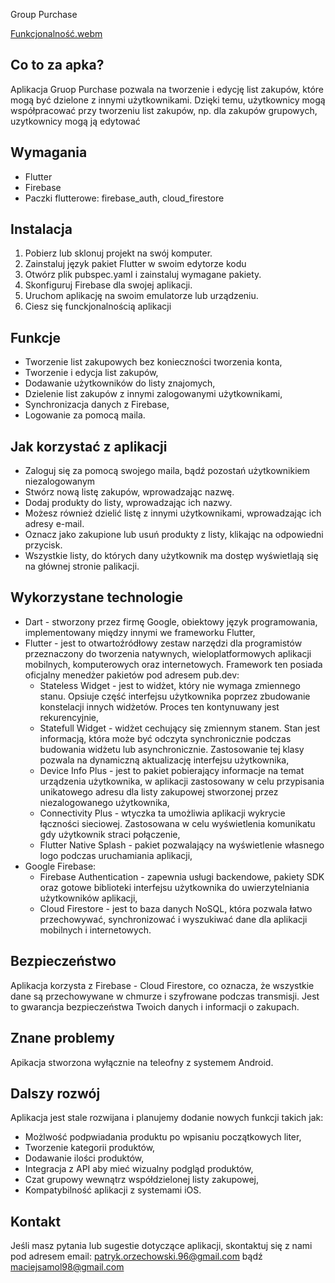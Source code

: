 Group Purchase

 [Funkcjonalność.webm](https://user-images.githubusercontent.com/105966932/214914551-ed69c167-542a-4bc2-829a-a142c3fec4c1.webm)


## Co to za apka?
Aplikacja Gruop Purchase pozwala na tworzenie i edycję list zakupów, które mogą być dzielone z innymi użytkownikami. Dzięki temu, użytkownicy mogą współpracować przy tworzeniu list zakupów, np. dla zakupów grupowych, uzytkownicy mogą ją edytować

## Wymagania
* Flutter
* Firebase
* Paczki flutterowe: firebase_auth, cloud_firestore

## Instalacja
1. Pobierz lub sklonuj projekt na swój komputer.
2. Zainstaluj język pakiet Flutter w swoim edytorze kodu
3. Otwórz plik pubspec.yaml i zainstaluj wymagane pakiety.
4. Skonfiguruj Firebase dla swojej aplikacji.
5. Uruchom aplikację na swoim emulatorze lub urządzeniu.
6. Ciesz się funckjonalnością aplikacji

## Funkcje
* Tworzenie list zakupowych bez konieczności tworzenia konta,
* Tworzenie i edycja list zakupów,
* Dodawanie użytkowników do listy znajomych,
* Dzielenie list zakupów z innymi zalogowanymi użytkownikami,
* Synchronizacja danych z Firebase,
* Logowanie za pomocą maila.

## Jak korzystać z aplikacji
* Zaloguj się za pomocą swojego maila, bądź pozostań użytkownikiem niezalogowanym
* Stwórz nową listę zakupów, wprowadzając nazwę.
* Dodaj produkty do listy, wprowadzając ich nazwy.
* Możesz również dzielić listę z innymi użytkownikami, wprowadzając ich adresy e-mail.
* Oznacz jako zakupione lub usuń produkty z listy, klikając na odpowiedni przycisk.
* Wszystkie listy, do których dany użytkownik ma dostęp wyświetlają się na głównej stronie palikacji.

## Wykorzystane technologie
* Dart - stworzony przez firmę Google, obiektowy język programowania, implementowany między innymi we frameworku Flutter,
* Flutter - jest to otwartoźródłowy zestaw narzędzi dla programistów przeznaczony do tworzenia natywnych, wieloplatformowych aplikacji mobilnych, komputerowych oraz internetowych. Framework ten posiada oficjalny menedżer pakietów pod adresem pub.dev:
  - Stateless Widget - jest to widżet, który nie wymaga zmiennego stanu. Opsiuje część interfejsu użytkownika poprzez zbudowanie konstelacji innych widżetów. Proces ten kontynuwany jest rekurencyjnie,
  - Statefull Widget - widżet cechujący się zmiennym stanem. Stan jest informacją, która może być odczyta synchronicznie podczas budowania widżetu lub asynchronicznie. Zastosowanie tej klasy pozwala na dynamiczną aktualizację interfejsu użytkownika,
  - Device Info Plus - jest to pakiet pobierający informacje na temat urządzenia użytkownika, w aplikacji zastosowany w celu przypisania unikatowego adresu dla listy zakupowej stworzonej przez niezalogowanego użytkownika,
  - Connectivity Plus - wtyczka ta umożliwia aplikacji wykrycie łączności sieciowej. Zastosowana w celu wyświetlenia komunikatu gdy użytkownik straci połączenie,
  - Flutter Native Splash - pakiet pozwalający na wyświetlenie własnego logo podczas uruchamiania aplikacji,
* Google Firebase:
  - Firebase Authentication - zapewnia usługi backendowe, pakiety SDK oraz gotowe biblioteki interfejsu użytkownika do uwierzytelniania użytkowników aplikacji,
  - Cloud Firestore - jest to baza danych NoSQL, która pozwala łatwo przechowywać, synchronizować i wyszukiwać dane dla aplikacji mobilnych i internetowych.


## Bezpieczeństwo
Aplikacja korzysta z Firebase - Cloud Firestore, co oznacza, że wszystkie dane są przechowywane w chmurze i szyfrowane podczas transmisji. Jest to gwarancja bezpieczeństwa Twoich danych i informacji o zakupach.

## Znane problemy
Apikacja stworzona wyłącznie na teleofny z systemem Android.

## Dalszy rozwój
Aplikacja jest stale rozwijana i planujemy dodanie nowych funkcji takich jak:
* Możlwość podpwiadania produktu po wpisaniu początkowych liter,
* Tworzenie kategorii produktów,
* Dodawanie ilości produktów,
* Integracja z API aby mieć wizualny podgląd produktów,
* Czat grupowy wewnątrz współdzielonej listy zakupowej,
* Kompatybilność aplikacji z systemami iOS.

## Kontakt
Jeśli masz pytania lub sugestie dotyczące aplikacji, skontaktuj się z nami pod adresem email: patryk.orzechowski.96@gmail.com bądź maciejsamol98@gmail.com
